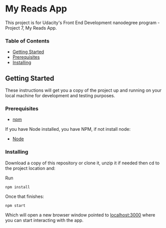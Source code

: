 # My Reads App

This project is for Udacity's Front End Development nanodegree program - Project 7, My Reads App.

### Table of Contents
* [Getting Started](#getting-started)
* [Prerequisites](#prerequisites)
* [Installing](#installing)


## Getting Started

These instructions will get you a copy of the project up and running on your local machine for development and testing purposes. 

### Prerequisites

* [npm](https://www.npmjs.com/)

If you have Node installed, you have NPM, if not install node:

* [Node](https://nodejs.org/en/)

### Installing

Download a copy of this repository or clone it, unzip it if needed then cd to the project location and:

Run
```
npm install
```

Once that finishes:
```
npm start
```

Which will open a new browser window pointed to [localhost:3000](http://localhost:3000/) where you can start interacting with the app.

